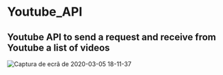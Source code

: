 # Youtube_API

## Youtube API to send a request and receive from Youtube a list of videos 

![Captura de ecrã de 2020-03-05 18-11-37](https://user-images.githubusercontent.com/37440264/76012236-e0dcc600-5f0d-11ea-9fff-b3549a95fd54.png)
